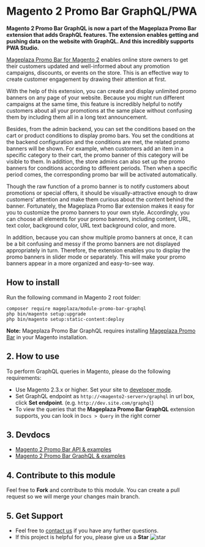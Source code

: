 # Magento 2 Promo Bar GraphQL/PWA

**Magento 2 Promo Bar GraphQL is now a part of the Mageplaza Promo Bar extension that adds GraphQL features. The extension enables getting and pushing data on the website with GraphQL. And this incredibly supports PWA Studio.** 

[Mageplaza Promo Bar for Magento 2](https://www.mageplaza.com/magento-2-promo-bar/) enables online store owners to get their customers updated and well-informed about any promotion campaigns, discounts, or events on the store. This is an effective way to create customer engagement by drawing their attention at first. 

With the help of this extension, you can create and display unlimited promo banners on any page of your website. Because you might run different campaigns at the same time, this feature is incredibly helpful to notify customers about all your promotions at the same place without confusing them by including them all in a long text announcement. 

Besides, from the admin backend, you can set the conditions based on the cart or product conditions to display promo bars. You set the conditions at the backend configuration and the conditions are met, the related promo banners will be shown. For example, when customers add an item in a specific category to their cart, the promo banner of this category will be visible to them. In addition, the store admins can also set up the promo banners for conditions according to different periods. Then when a specific period comes, the corresponding promo bar will be activated automatically. 

Though the raw function of a promo banner is to notify customers about promotions or special offers, it should be visually-attractive enough to draw customers’ attention and make them curious about the content behind the banner. Fortunately, the Mageplaza Promo Bar extension makes it easy for you to customize the promo banners to your own style. Accordingly, you can choose all elements for your promo banners, including content, URL, text color, background color, URL text background color, and more.

In addition, because you can show multiple promo banners at once, it can be a bit confusing and messy if the promo banners are not displayed appropriately in turn. Therefore, the extension enables you to display the promo banners in slider mode or separately. This will make your promo banners appear in a more organized and easy-to-see way.


## How to install

Run the following command in Magento 2 root folder:

```
composer require mageplaza/module-promo-bar-graphql
php bin/magento setup:upgrade
php bin/magento setup:static-content:deploy
```

**Note:**
Mageplaza Promo Bar GraphQL requires installing [Mageplaza Promo Bar](https://www.mageplaza.com/magento-2-promo-bar/) in your Magento installation.

## 2. How to use

To perform GraphQL queries in Magento, please do the following requirements:

- Use Magento 2.3.x or higher. Set your site to [developer mode](https://www.mageplaza.com/devdocs/enable-disable-developer-mode-magento-2.html).
- Set GraphQL endpoint as `http://<magento2-server>/graphql` in url box, click **Set endpoint**. 
(e.g. `http://dev.site.com/graphql`)
- To view the queries that the **Mageplaza Promo Bar GraphQL** extension supports, you can look in `Docs > Query` in the right corner

## 3. Devdocs

- [Magento 2 Promo Bar API & examples](https://documenter.getpostman.com/view/10589000/TVKEXxWj)
- [Magento 2 Promo Bar GraphQL & examples](https://documenter.getpostman.com/view/10589000/TVepA8tv)


## 4. Contribute to this module

Feel free to **Fork** and contribute to this module. 
You can create a pull request so we will merge your changes main branch.

## 5. Get Support

- Feel free to [contact us](https://www.mageplaza.com/contact.html) if you have any further questions.
- If this project is helpful for you, please give us a **Star** ![star](https://i.imgur.com/S8e0ctO.png)
